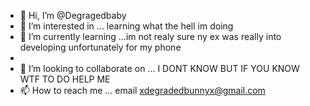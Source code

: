 - 👋 Hi, I’m @Degragedbaby
- 👀 I’m interested in ... learning what the hell im doing
- 🌱 I’m currently learning ...im not realy sure ny ex was really into developing  unfortunately for my phone
- 
- 💞️ I’m looking to collaborate on ... I DONT KNOW BUT IF YOU KNOW WTF TO DO HELP ME
- 📫 How to reach me ... email xdegradedbunnyx@gmail.com

<!---
Degragedbaby/Degragedbaby is a ✨ special ✨ repository because its `README.md` (this file) appears on your GitHub profile.
You can click the Preview link to take a look at your changes.
--->
